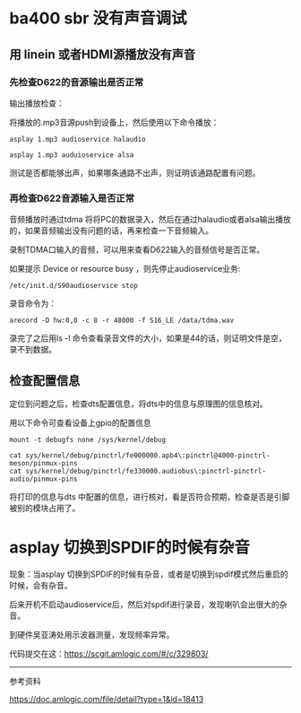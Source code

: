 # ba400 sbr 没有声音调试

## 用 linein 或者HDMI源播放没有声音

### 先检查D622的音源输出是否正常

输出播放检查：

将播放的.mp3音源push到设备上，然后使用以下命令播放：

```
asplay 1.mp3 audioservice halaudio
```

```
asplay 1.mp3 auduioservice alsa
```

测试是否都能够出声，如果哪条通路不出声，则证明该通路配置有问题。

### 再检查D622音源输入是否正常

音频播放时通过tdma 将将PC的数据录入，然后在通过halaudio或者alsa输出播放的，如果音频输出没有问题的话，再来检查一下音频输入。

录制TDMA口输入的音频，可以用来查看D622输入的音频信号是否正常。

如果提示 Device or resource busy ，则先停止audioservice业务:

```
/etc/init.d/S90audioservice stop
```

录音命令为：

```
arecord -D hw:0,0 -c 8 -r 48000 -f S16_LE /data/tdma.wav
```

录完了之后用ls -l 命令查看录音文件的大小，如果是44的话，则证明文件是空，录不到数据。

## 检查配置信息

定位到问题之后，检查dts配置信息，将dts中的信息与原理图的信息核对。

用以下命令可查看设备上gpio的配置信息

```
mount -t debugfs none /sys/kernel/debug

cat sys/kernel/debug/pinctrl/fe000000.apb4\:pinctrl@4000-pinctrl-meson/pinmux-pins
cat sys/kernel/debug/pinctrl/fe330000.audiobus\:pinctrl-pinctrl-audio/pinmux-pins
```

将打印的信息与dts 中配置的信息，进行核对，看是否符合预期，检查是否是引脚被别的模块占用了。

# asplay 切换到SPDIF的时候有杂音

现象：当asplay 切换到SPDIF的时候有杂音，或者是切换到spdif模式然后重启的时候，会有杂音。

后来开机不启动audioservice后，然后对spdif进行录音，发现喇叭会出很大的杂音。

到硬件吴亚涛处用示波器测量，发现频率异常。

代码提交在这：https://scgit.amlogic.com/#/c/329803/

---

参考资料

https://doc.amlogic.com/file/detail?type=1&id=18413